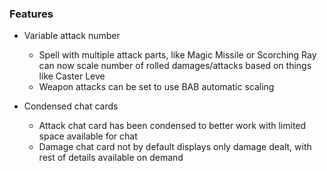 ### Features
- Variable attack number
  - Spell with multiple attack parts, like Magic Missile or Scorching Ray can now scale number of rolled damages/attacks based on things like Caster Leve
  - Weapon attacks can be set to use BAB automatic scaling
  
- Condensed chat cards
  - Attack chat card has been condensed to better work with limited space available for chat
  - Damage chat card not by default displays only damage dealt, with rest of details available on demand
  

